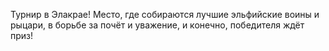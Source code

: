 Турнир в Элакрае! Место, где собираются лучшие эльфийские воины и рыцари, в борьбе за почёт и уважение, и конечно, победителя ждёт приз!
